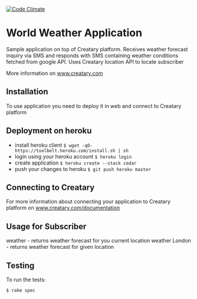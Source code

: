 [![Code Climate](https://codeclimate.com/badge.png)](https://codeclimate.com/github/michal-lipski/world-weather-app)

World Weather Application
=============

Sample application on top of Creatary platform.
Receives weather forecast inquiry via SMS and responds with SMS containing weather conditions fetched from google API.
Uses Creatary location API to locate subscriber

More information on www.creatary.com

Installation
-----------

To use application you need to deploy it in web and connect to Creatary platform

## Deployment on heroku

  * install heroku client
  ```$ wget -qO- https://toolbelt.heroku.com/install.sh | sh```
  * login using your heroku account
  ```$ heroku login```
  * create application
  ```$ heroku create --stack cedar```
  * push your changes to heroku
  ```$ git push heroku master```

## Connecting to Creatary

  For more information about connecting your application to Creatary platform on www.creatary.com/documentation

Usage for Subscriber
-----------

  weather          -   returns weather forecast for you current location
  weather London   -   returns weather forecast for given location

Testing
-------

To run the tests:

    $ rake spec





